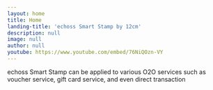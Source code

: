 ```yaml
---
layout: home
title: Home
landing-title: 'echoss Smart Stamp by 12cm'
description: null
image: null
author: null
youtube: https://www.youtube.com/embed/76NiQOzn-VY
---
```


echoss Smart Stamp can be applied to various O2O services such as voucher service, gift card service, and even direct transaction

